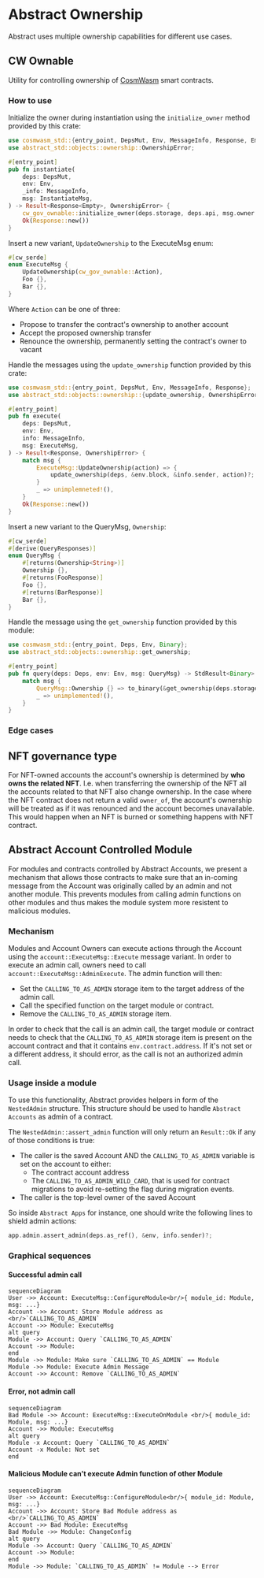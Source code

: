 # Abstract Ownership

Abstract uses multiple ownership capabilities for different use cases.

## CW Ownable

Utility for controlling ownership of [CosmWasm](https://github.com/CosmWasm/cosmwasm) smart contracts.

### How to use

Initialize the owner during instantiation using the `initialize_owner` method provided by this crate:

```rust
use cosmwasm_std::{entry_point, DepsMut, Env, MessageInfo, Response, Empty};
use abstract_std::objects::ownership::OwnershipError;

#[entry_point]
pub fn instantiate(
    deps: DepsMut,
    env: Env,
    _info: MessageInfo,
    msg: InstantiateMsg,
) -> Result<Response<Empty>, OwnershipError> {
    cw_gov_ownable::initialize_owner(deps.storage, deps.api, msg.owner.as_deref())?;
    Ok(Response::new())
}
```

Insert a new variant, `UpdateOwnership` to the ExecuteMsg enum:

```rust
#[cw_serde]
enum ExecuteMsg {
    UpdateOwnership(cw_gov_ownable::Action),
    Foo {},
    Bar {},
}
```

Where `Action` can be one of three:

- Propose to transfer the contract's ownership to another account
- Accept the proposed ownership transfer
- Renounce the ownership, permanently setting the contract's owner to vacant

Handle the messages using the `update_ownership` function provided by this crate:

```rust
use cosmwasm_std::{entry_point, DepsMut, Env, MessageInfo, Response};
use abstract_std::objects::ownership::{update_ownership, OwnershipError};

#[entry_point]
pub fn execute(
    deps: DepsMut,
    env: Env,
    info: MessageInfo,
    msg: ExecuteMsg,
) -> Result<Response, OwnershipError> {
    match msg {
        ExecuteMsg::UpdateOwnership(action) => {
            update_ownership(deps, &env.block, &info.sender, action)?;
        }
        _ => unimplemneted!(),
    }
    Ok(Response::new())
}
```

Insert a new variant to the QueryMsg, `Ownership`:

```rust
#[cw_serde]
#[derive(QueryResponses)]
enum QueryMsg {
    #[returns(Ownership<String>)]
    Ownership {},
    #[returns(FooResponse)]
    Foo {},
    #[returns(BarResponse)]
    Bar {},
}
```

Handle the message using the `get_ownership` function provided by this module:

```rust
use cosmwasm_std::{entry_point, Deps, Env, Binary};
use abstract_std::objects::ownership::get_ownership;

#[entry_point]
pub fn query(deps: Deps, env: Env, msg: QueryMsg) -> StdResult<Binary> {
    match msg {
        QueryMsg::Ownership {} => to_binary(&get_ownership(deps.storage)?),
        _ => unimplemented!(),
    }
}
```

### Edge cases

## NFT governance type

For NFT-owned accounts the account's ownership is determined by **who owns the related NFT**. I.e. when transferring the ownership of the NFT all the accounts related to that NFT also change ownership.
In the case where the NFT contract does not return a valid `owner_of`, the account's ownership will be treated as if it was renounced and the account becomes unavailable. This would happen when an NFT is burned or something happens with NFT contract.

## Abstract Account Controlled Module

For modules and contracts controlled by Abstract Accounts, we present a mechanism that allows those contracts to make sure that an in-coming message from the Account was originally called by an admin and not another module. This prevents modules from calling admin functions on other modules and thus makes the module system more resistent to malicious modules.

### Mechanism

Modules and Account Owners can execute actions through the Account using the `account::ExecuteMsg::Execute` message variant. In order to execute an admin call, owners need to call `account::ExecuteMsg::AdminExecute`. The admin function will then:

- Set the `CALLING_TO_AS_ADMIN` storage item to the target address of the admin call.
- Call the specified function on the target module or contract.
- Remove the `CALLING_TO_AS_ADMIN` storage item.

In order to check that the call is an admin call, the target module or contract needs to check that the `CALLING_TO_AS_ADMIN` storage item is present on the account contract and that it contains `env.contract.address`. If it's not set or a different address, it should error, as the call is not an authorized admin call.

### Usage inside a module

To use this functionality, Abstract provides helpers in form of the `NestedAdmin` structure. This structure should be used to handle `Abstract Accounts` as admin of a contract.

The `NestedAdmin::assert_admin` function will only return an `Result::Ok` if any of those conditions is true:

- The caller is the saved Account AND the `CALLING_TO_AS_ADMIN` variable is set on the account to either:
  - The contract account address
  - The `CALLING_TO_AS_ADMIN_WILD_CARD`, that is used for contract migrations to avoid re-setting the flag during migration events.
- The caller is the top-level owner of the saved Account

So inside `Abstract Apps` for instance, one should write the following lines to shield admin actions:

```rust
app.admin.assert_admin(deps.as_ref(), &env, info.sender)?;
```

### Graphical sequences

#### Successful admin call

```mermaid
sequenceDiagram
User ->> Account: ExecuteMsg::ConfigureModule<br/>{ module_id: Module, msg: ...}
Account ->> Account: Store Module address as <br/>`CALLING_TO_AS_ADMIN`
Account ->> Module: ExecuteMsg
alt query
Module ->> Account: Query `CALLING_TO_AS_ADMIN`
Account ->> Module:  
end
Module ->> Module: Make sure `CALLING_TO_AS_ADMIN` == Module
Module ->> Module: Execute Admin Message
Account ->> Account: Remove `CALLING_TO_AS_ADMIN`
```

#### Error, not admin call

```mermaid
sequenceDiagram
Bad Module ->> Account: ExecuteMsg::ExecuteOnModule <br/>{ module_id: Module, msg: ...}
Account ->> Module: ExecuteMsg
alt query
Module -x Account: Query `CALLING_TO_AS_ADMIN`
Account -x Module: Not set
end
```

#### Malicious Module can’t execute Admin function of other Module

```mermaid
sequenceDiagram
User ->> Account: ExecuteMsg::ConfigureModule<br/>{ module_id: Module, msg: ...}
Account ->> Account: Store Bad Module address as <br/>`CALLING_TO_AS_ADMIN`
Account ->> Bad Module: ExecuteMsg
Bad Module ->> Module: ChangeConfig
alt query
Module ->> Account: Query `CALLING_TO_AS_ADMIN`
Account ->> Module:  
end
Module ->> Module: `CALLING_TO_AS_ADMIN` != Module --> Error
```
